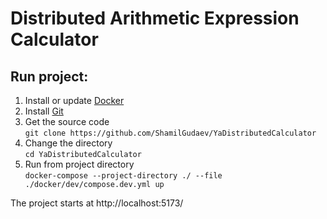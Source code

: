 # Distributed Arithmetic Expression Calculator

## Run project:
1) Install or update [Docker](https://docs.docker.com/engine/install/)
2) Install [Git](https://git-scm.com/downloads)
3) Get the source code  
`git clone https://github.com/ShamilGudaev/YaDistributedCalculator`
4) Change the directory  
`cd YaDistributedCalculator`
5) Run from project directory  
`docker-compose --project-directory ./ --file ./docker/dev/compose.dev.yml up`

The project starts at http://localhost:5173/

